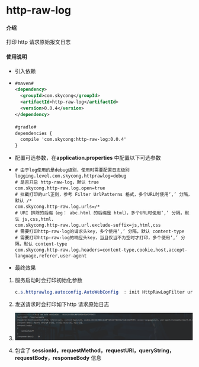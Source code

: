 # http-raw-log

#### 介绍

打印 http 请求原始报文日志

#### 使用说明

- 引入依赖

- ```xml
  #maven#
  <dependency>
    <groupId>com.skycong</groupId>
    <artifactId>http-raw-log</artifactId>
    <version>0.0.4</version>
  </dependency>
  
  #gradle#
  dependencies {
    compile 'com.skycong:http-raw-log:0.0.4'
  }
  
  ```

- 配置可选参数，在**application.properties** 中配置以下可选参数

- ```properties
  # 由于log使用的是debug级别，使用时需要配置日志级别
  logging.level.com.skycong.httprawlog=debug
  # 是否开启 http-raw-log，默认 true
  com.skycong.http-raw.log.open=true
  # 拦截打印的url正则，参考 Filter UrlPatterns 格式，多个URL时使用‘,’ 分隔，默认 /*
  com.skycong.http-raw.log.urls=/*
  # URI 排除的后缀（eg： abc.html 的后缀是 html），多个URL时使用‘,’ 分隔，默认 js,css,html.
  com.skycong.http-raw.log.url.exclude-suffix=js,html,css   
  # 需要打印http-raw-log的请求头key，多个使用‘,’ 分隔，默认 content-type
  # 需要打印http-raw-log的响应头key，当且仅当不为空时才打印，多个使用‘,’ 分隔，默认 content-type
  com.skycong.http-raw.log.headers=content-type,cookie,host,accept-language,referer,user-agent

  ```

- 最终效果

1. 服务启动时会打印初始化参数

   ```java
   c.s.httprawlog.autoconfig.AutoWebConfig  : init HttpRawLogFilter urls = [/*] ,log headers = [content-type, cookie, host, accept-language, referer, user-agent]
   ```

2.  发送请求时会打印如下http 请求原始日志

3. ![image-20211019135507419](README.assets/image-20211019135507419.png)

4. 包含了 **sessionId，requestMethod，requestURI，queryString，requestBody，responseBody**  信息
